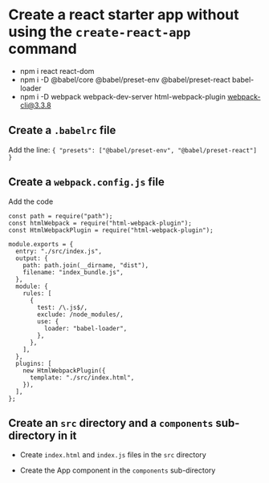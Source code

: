 # Create a react starter app without using the `create-react-app` command

- npm i react react-dom
- npm i -D @babel/core @babel/preset-env @babel/preset-react babel-loader
- npm i -D webpack webpack-dev-server html-webpack-plugin webpack-cli@3.3.8

## Create a `.babelrc` file

Add the line:
`{ "presets": ["@babel/preset-env", "@babel/preset-react"] }`

## Create a `webpack.config.js` file

Add the code

```
const path = require("path");
const htmlWebpack = require("html-webpack-plugin");
const HtmlWebpackPlugin = require("html-webpack-plugin");

module.exports = {
  entry: "./src/index.js",
  output: {
    path: path.join(__dirname, "dist"),
    filename: "index_bundle.js",
  },
  module: {
    rules: [
      {
        test: /\.js$/,
        exclude: /node_modules/,
        use: {
          loader: "babel-loader",
        },
      },
    ],
  },
  plugins: [
    new HtmlWebpackPlugin({
      template: "./src/index.html",
    }),
  ],
};
```

## Create an `src` directory and a `components` sub-directory in it

- Create `index.html` and `index.js` files in the `src` directory

- Create the App component in the `components` sub-directory
